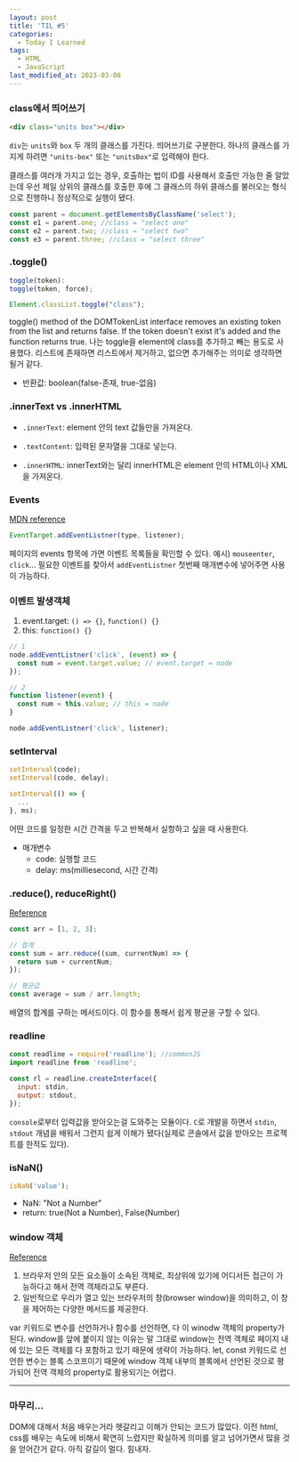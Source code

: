 ```yaml
---
layout: post
title: 'TIL #5'
categories:
  - Today I Learned
tags:
  - HTML
  - JavaScript
last_modified_at: 2023-03-08
---
```


### class에서 띄어쓰기

```html
<div class="units box"></div>
```

`div`는 `units`와 `box` 두 개의 클래스를 가진다. 띄어쓰기로 구분한다.
하나의 클래스를 가지게 하려면 `"units-box"` 또는 `"unitsBox"`로 입력해야 한다.

클래스를 여러개 가지고 있는 경우, 호출하는 법이 ID를 사용해서 호출만 가능한 줄 알았는데 우선 제일 상위의 클래스를 호출한 후에 그 클래스의 하위 클래스를 불러오는 형식으로 진행하니 정상적으로 실행이 됐다.

```js
const parent = document.getElementsByClassName('select');
const e1 = parent.one; //class = "select one"
const e2 = parent.two; //class = "select two"
const e3 = parent.three; //class = "select three"
```

### .toggle()

```js
toggle(token):
toggle(token, force);

Element.classList.toggle("class");
```

toggle() method of the DOMTokenList interface removes an existing token from the list and returns false. If the token doesn't exist it's added and the function returns true.
나는 toggle을 element에 class를 추가하고 빼는 용도로 사용했다.
리스트에 존재하면 리스트에서 제거하고, 없으면 추가해주는 의미로 생각하면 될거 같다.

- 반환값: boolean(false-존재, true-없음)

### .innerText vs .innerHTML

- `.innerText`: element 안의 text 값들만을 가져온다.
- `.textContent`: 입력된 문자열을 그대로 넣는다.

- `.innerHTML`: innerText와는 달리 innerHTML은 element 안의 HTML이나 XML을 가져온다.

### Events

[MDN reference](https://developer.mozilla.org/en-US/docs/Web/API/Element)

```js
EventTarget.addEventListner(type, listener);
```

페이지의 events 항목에 가면 이벤트 목록들을 확인할 수 있다. 예시) `mouseenter`, `click`...
필요한 이벤트를 찾아서 `addEventListner` 첫번째 매개변수에 넣어주면 사용이 가능하다.

### 이벤트 발생객체

1. event.target: `() => {}`, `function() {}`
2. this: `function() {}`

```js
// 1
node.addEventListner('click', (event) => {
  const num = event.target.value; // event.target = node
});

// 2
function listener(event) {
  const num = this.value; // this = node
}

node.addEventListner('click', listener);
```

### setInterval

```js
setInterval(code);
setInterval(code, delay);

setInterval(() => {
  ...
}, ms);
```

어떤 코드를 일정한 시간 간격을 두고 반복해서 실항하고 싶을 때 사용한다.

- 매개변수
  - code: 실행할 코드
  - delay: ms(milliesecond, 시간 간격)

### .reduce(), reduceRight()

[Reference](https://hianna.tistory.com/408)

```js
const arr = [1, 2, 3];

// 합계
const sum = arr.reduce((sum, currentNum) => {
  return sum + currentNum;
});

// 평균값
const average = sum / arr.length;
```

배열의 합계를 구하는 메서드이다. 이 함수를 통해서 쉽게 평균을 구할 수 있다.

### readline

```js
const readline = require('readline'); //commonJS
import readline from 'readline';

const rl = readline.createInterface({
  input: stdin,
  output: stdout,
});
```

`console`로부터 입력값을 받아오는걸 도와주는 모듈이다. `C`로 개발을 하면서 `stdin`, `stdout` 개념을 배워서 그런지 쉽게 이해가 됐다(실제로 콘솔에서 값을 받아오는 프로젝트를 한적도 있다).

### isNaN()

```js
isNaN('value');
```

- NaN: "Not a Number"
- return: true(Not a Number), False(Number)

### window 객체

[Reference](https://bigtop.tistory.com/48)

1. 브라우저 안의 모든 요소들이 소속된 객체로, 최상위에 있기에 어디서든 접근이 가능하다고 해서 전역 객체라고도 부른다.
2. 일반적으로 우리가 열고 있는 브라우저의 창(browser window)을 의미하고, 이 창을 제어하는 다양한 메서드를 제공한다.

var 키워드로 변수를 선언하거나 함수를 선언하면, 다 이 winodw 객체의 property가 된다. window를 앞에 붙이지 않는 이유는 말 그대로 window는 전역 객체로 페이지 내에 있는 모든 객체를 다 포함하고 있기 때문에 생략이 가능하다.
let, const 키워드로 선언한 변수는 블록 스코프이기 때문에 window 객체 내부의 블록에서 선언된 것으로 평가되어 전역 객체의 property로 활용되기는 어렵다.

---

### 마무리...

DOM에 대해서 처음 배우는거라 헷갈리고 이해가 안되는 코드가 많았다.
이전 html, css를 배우는 속도에 비해서 확연히 느렸지만 확실하게 의미를 알고 넘어가면서 많을 것을 얻어간거 같다.
아직 갈길이 멀다. 힘내자.
